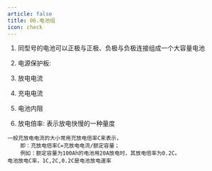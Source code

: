 ```yaml
---
article: false
title: 06.电池组
icon: check
---
```




1. 同型号的电池可以正极与正极、负极与负极连接组成一个大容量电池

2. 电源保护板:

3. 放电电流

4. 充电电流


5. 电池内阻


6. 放电倍率: 表示放电快慢的一种量度 
```text
一般充放电电流的大小常用充放电倍率C来表示，
    即：充放电倍率C=充放电电流/额定容量；
    例如：额定容量为100Ah的电池用20A放电时，其放电倍率为0.2C。
电池放电C率，1C,2C,0.2C是电池放电速率
```





